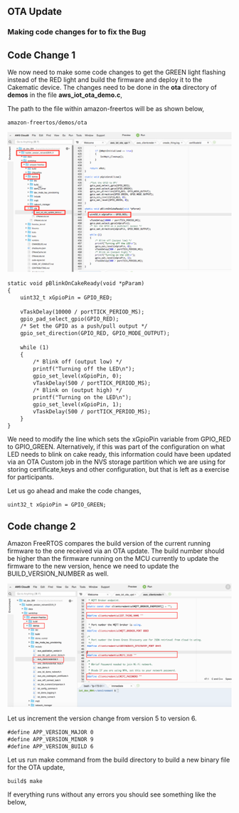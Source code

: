 
## OTA Update 

### Making code changes for to fix the Bug


## Code Change 1
We now need to make some code changes to get the GREEN light flashing instead of the RED light and build the firmware and deploy it to the Cakematic device. The changes need to be done in the **ota** directory of **demos** in the file **aws_iot_ota_demo.c**, 

The path to the file within amazon-freertos will be as shown below,

```
amazon-freertos/demos/ota
```

![OTA Red to Green](ws_ota_red_to_green.png?raw=true)


```
static void pBlinkOnCakeReady(void *pParam)
{
    uint32_t xGpioPin = GPIO_RED;

    vTaskDelay(10000 / portTICK_PERIOD_MS);
    gpio_pad_select_gpio(GPIO_RED);
    /* Set the GPIO as a push/pull output */
    gpio_set_direction(GPIO_RED, GPIO_MODE_OUTPUT);

    while (1)
    {
        /* Blink off (output low) */
        printf("Turning off the LED\n");
        gpio_set_level(xGpioPin, 0);
        vTaskDelay(500 / portTICK_PERIOD_MS);
        /* Blink on (output high) */
        printf("Turning on the LED\n");
        gpio_set_level(xGpioPin, 1);
        vTaskDelay(500 / portTICK_PERIOD_MS);
    }
}

```

We need to modify the line which sets the xGpioPin variable from GPIO_RED to GPIO_GREEN. Alternatively, if this was part of the configuration on what LED needs to blink on cake ready, this information could have been updated via an OTA Custom job in the NVS storage partition which we are using for storing certificate,keys and other configuration, but that is left as a exercise for participants.

Let us go ahead and make the code changes,

```
uint32_t xGpioPin = GPIO_GREEN;
```


## Code change 2

Amazon FreeRTOS compares the build version of the current running firmware to the one received via an OTA update. The build number should be higher than the firmware running on the MCU currently to update the firmware to the new version, hence we need to update the BUILD_VERSION_NUMBER as well.

![Build version change](ws_client_credential_update.png?raw=true)

Let us increment the version change from version 5 to version 6.

```
#define APP_VERSION_MAJOR 0
#define APP_VERSION_MINOR 9
#define APP_VERSION_BUILD 6
```

Let us run make command from the build directory to build a new binary file for the OTA update, 

```
build$ make
```

If everything runs without any errors you should see something like the below,










